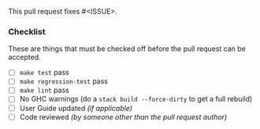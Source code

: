 This pull request fixes \#\<ISSUE\>.

### Checklist

These are things that must be checked off before the pull request can be
accepted. 

- [ ] `make test` pass
- [ ] `make regression-test` pass
- [ ] `make lint` pass
- [ ] No GHC warnings (do a `stack build --force-dirty` to get a full rebuild)
- [ ] User Guide updated *(if applicable)*
- [ ] Code reviewed *(by someone other than the pull request author)*
